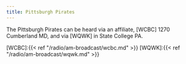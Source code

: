 ```yaml
---
title: Pittsburgh Pirates
---
```

The Pittsburgh Pirates can be heard via an affiliate,
[WCBC] 1270 Cumberland MD, and via [WQWK] in State College PA.

[WCBC]:{{< ref "/radio/am-broadcast/wcbc.md" >}}
[WQWK]:{{< ref "/radio/am-broadcast/wqwk.md" >}}
